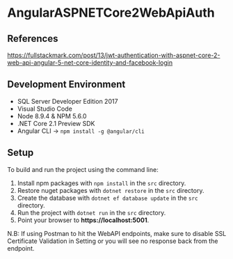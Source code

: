 # AngularASPNETCore2WebApiAuth

## References
https://fullstackmark.com/post/13/jwt-authentication-with-aspnet-core-2-web-api-angular-5-net-core-identity-and-facebook-login

## Development Environment
- SQL Server Developer Edition 2017
- Visual Studio Code
- Node 8.9.4 & NPM 5.6.0
- .NET Core 2.1 Preview SDK
- Angular CLI -> `npm install -g @angular/cli`

## Setup
To build and run the project using the command line:
1. Install npm packages with `npm install` in the `src` directory.
2. Restore nuget packages with `dotnet restore` in the `src` directory.
3. Create the database with `dotnet ef database update` in the `src` directory.
4. Run the project with `dotnet run` in the `src` directory.
5. Point your browser to **https://localhost:5001**.

N.B: If using Postman to hit the WebAPI endpoints, make sure to disable SSL Certificate Validation in Setting or you will see no response back from the endpoint.